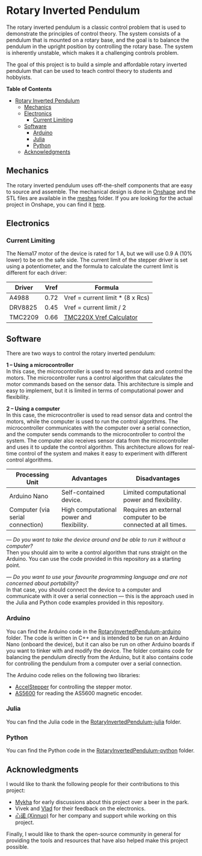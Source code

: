 # Rotary Inverted Pendulum

The rotary inverted pendulum is a classic control problem that is used to demonstrate the principles of control theory. The system consists of a pendulum that is mounted on a rotary base, and the goal is to balance the pendulum in the upright position by controlling the rotary base. The system is inherently unstable, which makes it a challenging controls problem.

The goal of this project is to build a simple and affordable rotary inverted pendulum that can be used to teach control theory to students and hobbyists.

**Table of Contents**
- [Rotary Inverted Pendulum](#rotary-inverted-pendulum)
  - [Mechanics](#mechanics)
  - [Electronics](#electronics)
    - [Current Limiting](#current-limiting)
  - [Software](#software)
    - [Arduino](#arduino)
    - [Julia](#julia)
    - [Python](#python)
  - [Acknowledgments](#acknowledgments)

## Mechanics

The rotary inverted pendulum uses off-the-shelf components that are easy to source and assemble. The mechanical design is done in [Onshape](https://www.onshape.com/en/) and the STL files are available in the [meshes](meshes) folder. If you are looking for the actual project in Onshape, you can find it [here](https://cad.onshape.com/documents/fa8afe5031ca70c78442e408/w/5519455d45464bacd4cf9b1d/e/79273ac76c3305af463951de).

## Electronics

### Current Limiting

The Nema17 motor of the device is rated for 1 A, but we will use 0.9 A (10% lower) to be on the safe side. The current limit of the stepper driver is set using a potentiometer, and the formula to calculate the current limit is different for each driver:

| Driver  | Vref | Formula                                                                     |
| ------- | ---- | --------------------------------------------------------------------------- |
| A4988   | 0.72 | Vref = current limit * (8 x Rcs)                                            |
| DRV8825 | 0.45 | Vref = current limit / 2                                                    |
| TMC2209 | 0.66 | [TMC220X Vref Calculator](https://printpractical.github.io/VrefCalculator/) |

## Software

There are two ways to control the rotary inverted pendulum:

**1 – Using a microcontroller**  
In this case, the microcontroller is used to read sensor data and control the motors. The microcontroller runs a control algorithm that calculates the motor commands based on the sensor data. This architecture is simple and easy to implement, but it is limited in terms of computational power and flexibility.

**2 – Using a computer**  
In this case, the microcontroller is used to read sensor data and control the motors, while the computer is used to run the control algorithms. The microcontroller communicates with the computer over a serial connection, and the computer sends commands to the microcontroller to control the system. The computer also receives sensor data from the microcontroller and uses it to update the control algorithm. This architecture allows for real-time control of the system and makes it easy to experiment with different control algorithms.

| Processing Unit                  | Advantages                                | Disadvantages                                               |
| -------------------------------- | ----------------------------------------- | ----------------------------------------------------------- |
| Arduino Nano                     | Self-contained device.                    | Limited computational power and flexibility.                |
| Computer (via serial connection) | High computational power and flexibility. | Requires an external computer to be connected at all times. |

*— Do you want to take the device around and be able to run it without a computer?*  
Then you should aim to write a control algorithm that runs straight on the Arduino. You can use the code provided in this repository as a starting point.

*— Do you want to use your favourite programming language and are not concerned about portability?*  
In that case, you should connect the device to a computer and communicate with it over a serial connection — this is the approach used in the Julia and Python code examples provided in this repository.

### Arduino

You can find the Arduino code in the [RotaryInvertedPendulum-arduino](RotaryInvertedPendulum-arduino) folder. The code is written in C++ and is intended to be run on an Arduino Nano (onboard the device), but it can also be run on other Arduino boards if you want to tinker with and modify the device. The folder contains code for balancing the pendulum directly from the Arduino, but it also contains code for controlling the pendulum from a computer over a serial connection.

The Arduino code relies on the following two libraries:
- [AccelStepper](https://www.airspayce.com/mikem/arduino/AccelStepper/) for controlling the stepper motor.
- [AS5600](https://github.com/Seeed-Studio/Seeed_Arduino_AS5600) for reading the AS5600 magnetic encoder.

### Julia

You can find the Julia code in the [RotaryInvertedPendulum-julia](RotaryInvertedPendulum-julia) folder.

### Python

You can find the Python code in the [RotaryInvertedPendulum-python](RotaryInvertedPendulum-python) folder.

## Acknowledgments

I would like to thank the following people for their contributions to this project:
- [Mykha](https://github.com/Mika412) for early discussions about this project over a beer in the park.
- Vivek and [Vlad](https://github.com/VladimirIvan) for their feedback on the electronics.
- [心诺 (Xinnuo)](https://github.com/XinnuoXu) for her company and support while working on this project.
 
Finally, I would like to thank the open-source community in general for providing the tools and resources that have also helped make this project possible.
